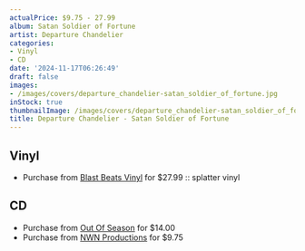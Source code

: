 ```yaml
---
actualPrice: $9.75 - 27.99
album: Satan Soldier of Fortune
artist: Departure Chandelier
categories:
- Vinyl
- CD
date: '2024-11-17T06:26:49'
draft: false
images:
- /images/covers/departure_chandelier-satan_soldier_of_fortune.jpg
inStock: true
thumbnailImage: /images/covers/departure_chandelier-satan_soldier_of_fortune-thumb.jpg
title: Departure Chandelier - Satan Soldier of Fortune
---
```


## Vinyl
* Purchase from [Blast Beats Vinyl](https://blastbeatsvinyl.com/products/departure-chandelier-satan-soldier-of-fortune-splatter-vinyl) for $27.99 :: splatter vinyl
## CD
* Purchase from [Out Of Season](https://www.outofseasonlabel.com/products/departure-chandelier-satan-soldier-of-fortune-cd) for $14.00
* Purchase from [NWN Productions](http://shop.nwnprod.com/index.php?route=product/product&path=93&product_id=57988&sort=pd.name&order=ASC) for $9.75
